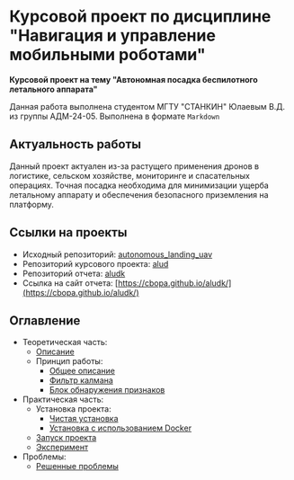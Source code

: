 # Курсовой проект по дисциплине "Навигация и управление мобильными роботами"

**Курсовой проект на тему "Автономная посадка беспилотного летального аппарата"**

Данная работа выполнена студентом МГТУ "СТАНКИН" Юлаевым В.Д. из группы АДМ-24-05. Выполнена в формате `Markdown`

## **Актуальность работы**

Данный проект актуален из-за растущего применения дронов в логистике, сельском хозяйстве, мониторинге и спасательных операциях. Точная посадка необходима для минимизации ущерба летальному аппарату и обеспечения безопасного приземления на платформу.

## **Ссылки на проекты** 
* Исходный репозиторий: [autonomous_landing_uav](https://github.com/MikeS96/autonomous_landing_uav)
* Репозиторий курсового проекта: [alud](https://github.com/CBOPA/alud)
* Репозиторий отчета: [aludk](https://github.com/CBOPA/aludk)
* Ссылка на сайт отчета: [https://cbopa.github.io/aludk/](https://cbopa.github.io/aludk/)

## **Оглавление**

  - Теоретическая часть:
      - [Описание](theory/description.md)
      - Принцип работы:
        - [Общее описание](theory/principe.md)
        - [Фильтр калмана](theory/kalman.md)
        - [Блок обнаружения признаков](theory/feature_detector.md)
  - Практическая часть:
      - Установка проекта:
        - [Чистая установка](practice/installation.md)
        - [Установка с использованием Docker](practice/docker_installation.md)
      - [Запуск проекта](practice/start.md)
      - [Эксперимент](practice/experiment.md)
  - Проблемы:
      - [Решенные проблемы](about/troubles.md)



